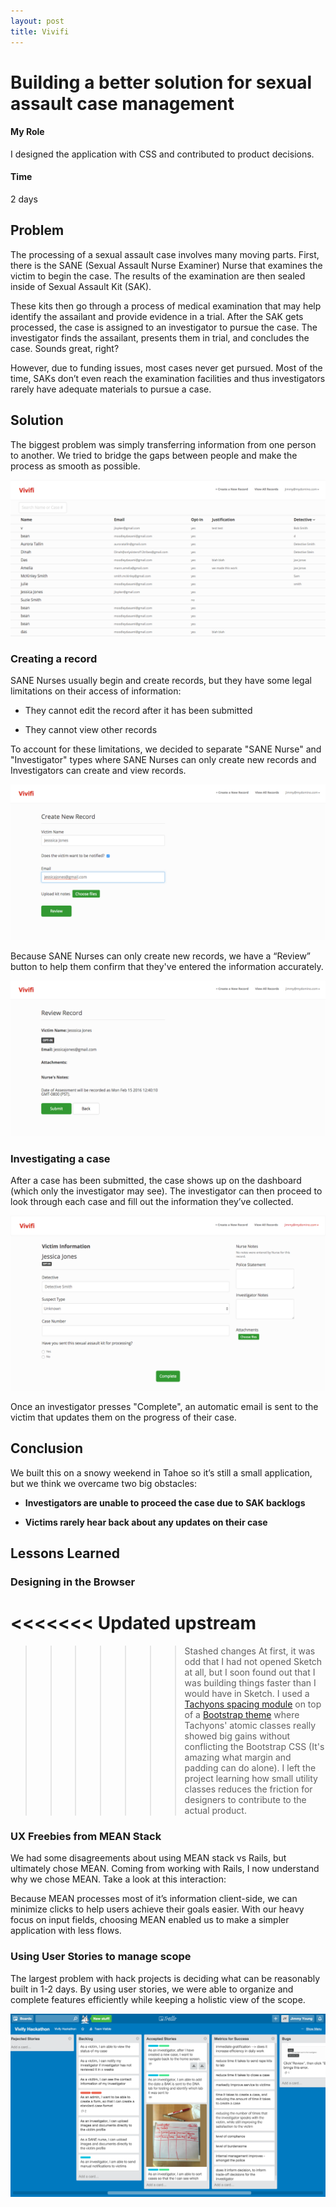 ```yaml
---
layout: post
title: Vivifi
---
```

# Building a better solution for sexual assault case management


<div class="col col-6 mt4">
<h4>My Role</h4>
<p>I designed the application with CSS and contributed to product decisions.</p>
</div>

<div class="col col-6 right mt4">
  <h4>Time</h4>
  <p>2 days</p>
</div>


## Problem


The processing of a sexual assault case involves many moving parts. First, there is the SANE (Sexual Assault Nurse Examiner) Nurse that examines the victim to begin the case. The results of the examination are then sealed inside of Sexual Assault Kit (SAK).

These kits then go through a process of medical examination that may help identify the assailant and provide evidence in a trial. After the SAK gets processed, the case is assigned to an investigator to pursue the case. The investigator finds the assailant, presents them in trial, and concludes the case. Sounds great, right?

However, due to funding issues, most cases never get pursued. Most of the time, SAKs don’t even reach the examination facilities and thus investigators rarely have adequate materials to pursue a case.

## Solution

The biggest problem was simply transferring information from one person to another. We tried to bridge the gaps between people and make the process as smooth as possible.

![vivifi dashboard](../assets/vivifi_dashboard.png)

### Creating a record

SANE Nurses usually begin and create records, but they have some legal limitations on their access of information:

- They cannot edit the record after it has been submitted

- They cannot view other records

To account for these limitations, we decided to separate "SANE Nurse" and "Investigator" types where SANE Nurses can only create new records and Investigators can create and view records.

![vivifi create](../assets/vivifi_create.png)

Because SANE Nurses can only create new records, we have a “Review” button to help them confirm that they've entered the information accurately.

![vivifi review](../assets/vivifi_review.png)

### Investigating a case
After a case has been submitted, the case shows up on the dashboard (which only the investigator may see). The investigator can then proceed to look through each case and fill out the information they’ve collected. 

![vivifi victim](../assets/vivifi_victim.png)

Once an investigator presses "Complete", an automatic email is sent to the victim that updates them on the progress of their case.

## Conclusion
We built this on a snowy weekend in Tahoe so it’s still a small application, but we think we overcame two big obstacles:

- **Investigators are unable to proceed the case due to SAK backlogs**

- **Victims rarely hear back about any updates on their case**

## Lessons Learned

### Designing in the Browser
<<<<<<< Updated upstream
=======

>>>>>>> Stashed changes
At first, it was odd that I had not opened Sketch at all, but I soon found out that I was building things faster than I would have in Sketch. I used a [Tachyons spacing module](http://tachyons.io/) on top of a [Bootstrap theme](https://bootswatch.com/paper/) where Tachyons' atomic classes really showed big gains without conflicting the Bootstrap CSS (It's amazing what margin and padding can do alone). I left the project learning how small utility classes reduces the friction for designers to contribute to the actual product.

### UX Freebies from MEAN Stack

We had some disagreements about using MEAN stack vs Rails, but ultimately chose MEAN. Coming from working with Rails, I now understand why we chose MEAN. Take a look at this interaction:


Because MEAN processes most of it’s information client-side, we can minimize clicks to help users achieve their goals easier. With our heavy focus on input fields, choosing MEAN enabled us to make a simpler application with less flows.


### Using User Stories to manage scope

The largest problem with hack projects is deciding what can be reasonably built in 1-2 days. By using user stories, we were able to organize and complete features efficiently while keeping a holistic view of the scope.

![vivifi trello](../assets/vivifi_trello.png)
